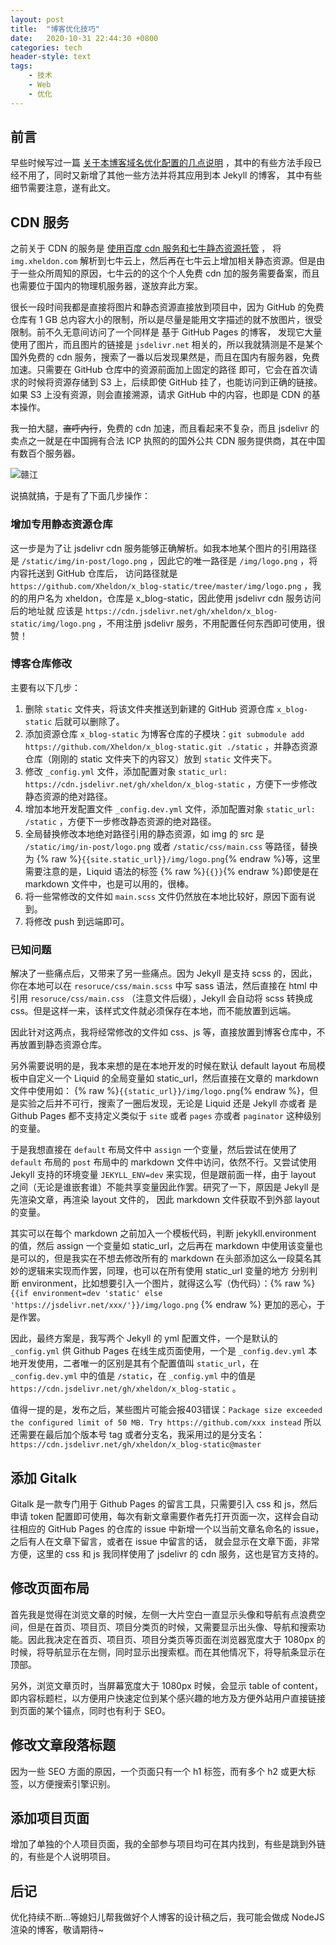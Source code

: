 ```yaml
---
layout: post
title:  "博客优化技巧"
date:   2020-10-31 22:44:30 +0800
categories: tech
header-style: text
tags:
    - 技术
    - Web
    - 优化
---
```


## 前言

早些时候写过一篇 [关于本博客域名优化配置的几点说明](/github-pages-config.html) ，其中的有些方法手段已经不用了，同时又新增了其他一些方法并将其应用到本 Jekyll 的博客，
其中有些细节需要注意，遂有此文。

## CDN 服务

之前关于 CDN 的服务是 [使用百度 cdn 服务和七牛静态资源托管](https://xheldon.com/github-pages-config.html#使用百度-cdn-服务和七牛静态资源托管) ，
将 `img.xheldon.com` 解析到七牛云上，然后再在七牛云上增加相关静态资源。但是由于一些众所周知的原因，七牛云的的这个个人免费 cdn 加的服务需要备案，而且也需要位于国内的物理机服务器，遂放弃此方案。

很长一段时间我都是直接将图片和静态资源直接放到项目中，因为 GitHub 的免费仓库有 1 GB 总内容大小的限制，所以是尽量是能用文字描述的就不放图片，很受限制。前不久无意间访问了一个同样是 基于 GitHub Pages 的博客，
发现它大量使用了图片，而且图片的链接是 `jsdelivr.net` 相关的，所以我就猜测是不是某个国外免费的 cdn 服务，搜索了一番以后发现果然是，而且在国内有服务器，免费加速。只需要在 GitHub 仓库中的资源前面加上固定的路径
即可，它会在首次请求的时候将资源存储到 S3 上，后续即使 GitHub 挂了，也能访问到正确的链接。如果 S3 上没有资源，则会直接溯源，请求 GitHub 中的内容，也即是 CDN 的基本操作。

我一拍大腿，~~直呼内行~~，免费的 cdn 加速，而且看起来不复杂，而且 jsdelivr 的卖点之一就是在中国拥有合法 ICP 执照的的国外公共 CDN 服务提供商，其在中国有数百个服务器。

![赣江]({{site.static_url}}/img/in-post/2020/jsdelivr.png "jsdelivr china")

说搞就搞，于是有了下面几步操作：

### 增加专用静态资源仓库

这一步是为了让 jsdelivr cdn 服务能够正确解析。如我本地某个图片的引用路径是 `/static/img/in-post/logo.png` ，因此它的唯一路径是 `/img/logo.png` ，将内容托送到 GitHub 仓库后，
访问路径就是 `https://github.com/Xheldon/x_blog-static/tree/master/img/logo.png` ，我的的用户名为 xheldon，仓库是 x_blog-static，因此使用 jsdelivr cdn 服务访问后的地址就
应该是 `https://cdn.jsdelivr.net/gh/xheldon/x_blog-static/img/logo.png` ，不用注册 jsdelivr 服务，不用配置任何东西即可使用，很赞！

### 博客仓库修改

主要有以下几步：

1. 删除 `static` 文件夹，将该文件夹推送到新建的 GitHub 资源仓库 `x_blog-static` 后就可以删除了。
2. 添加资源仓库 `x_blog-static` 为博客仓库的子模块：`git submodule add https://github.com/Xheldon/x_blog-static.git ./static` ，并静态资源仓库（刚刚的 static 文件夹下的内容又）放到 `static` 文件夹下。
2. 修改 `_config.yml` 文件，添加配置对象 `static_url: https://cdn.jsdelivr.net/gh/xheldon/x_blog-static` ，方便下一步修改静态资源的绝对路径。
2. 增加本地开发配置文件 `_config.dev.yml` 文件，添加配置对象 `static_url: /static` ，方便下一步修改静态资源的绝对路径。
3. 全局替换修改本地绝对路径引用的静态资源，如 img 的 src 是 `/static/img/in-post/logo.png` 或者 `/static/css/main.css` 等路径，替换为 {% raw %}`{{site.static_url}}/img/logo.png`{% endraw %}等，这里需要注意的是，Liquid 语法的标签 {% raw %}`{{}}`{% endraw %}即使是在 markdown 文件中，也是可以用的，很棒。
4. 将一些常修改的文件如 `main.scss` 文件仍然放在本地比较好，原因下面有说到。
5. 将修改 push 到远端即可。
 
### 已知问题

解决了一些痛点后，又带来了另一些痛点。因为 Jekyll 是支持 scss 的，因此，你在本地可以在 `resoruce/css/main.scss` 中写 sass 语法，然后直接在 html 中引用 `resoruce/css/main.css` （注意文件后缀），Jekyll 会自动将 scss 转换成 css。但是这样一来，该样式文件就必须保存在本地，而不能放置到远端。

因此针对这两点，我将经常修改的文件如 css、js 等，直接放置到博客仓库中，不再放置到静态资源仓库。

另外需要说明的是，我本来想的是在本地开发的时候在默认 default layout 布局模板中自定义一个 Liquid 的全局变量如 static_url，然后直接在文章的 markdown 文件中使用如： {% raw %}`{{static_url}}/img/logo.png`{% endraw %}，但是实验之后并不可行，搜索了一圈后发现，无论是 Liquid 还是 Jekyll 亦或者
是 Github Pages 都不支持定义类似于 `site` 或者 `pages` 亦或者 `paginator` 这种级别的变量。

于是我想直接在 `default` 布局文件中 `assign` 一个变量，然后尝试在使用了 `default` 布局的 `post` 布局中的 markdown 文件中访问，依然不行。又尝试使用 Jekyll 支持的环境变量 `JEKYLL_ENV=dev` 来实现，但是跟前面一样，由于 layout 之间（无论是谁嵌套谁）不能共享变量因此作罢。研究了一下，原因是 Jekyll 是先渲染文章，再渲染 layout 文件的，
因此 markdown 文件获取不到外部 layout 的变量。

其实可以在每个 markdown 之前加入一个模板代码，判断 jekykll.environment 的值，然后 assign 一个变量如 static_url，之后再在 markdown 中使用该变量也是可以的，但是我实在不想去修改所有的 markdown 在头部添加这么一段莫名其妙的逻辑来实现而作罢，同理，也可以在所有使用 static_url 变量的地方
分别判断 environment，比如想要引入一个图片，就得这么写（伪代码）：{% raw %} `{{if environment=dev 'static' else 'https://jsdelivr.net/xxx/'}}/img/logo.png` {% endraw %} 更加的恶心，于是作罢。

因此，最终方案是，我写两个 Jekyll 的 yml 配置文件，一个是默认的 `_config.yml` 供 Github Pages 在线生成页面使用，一个是 `_config.dev.yml` 本地开发使用，二者唯一的区别是其有个配置值叫 `static_url`，在 `_config.dev.yml` 中的值是 `/static`，在 `_config.yml` 中的值是 `https://cdn.jsdelivr.net/gh/xheldon/x_blog-static` 。

值得一提的是，发布之后，某些图片可能会报403错误：`Package size exceeded the configured limit of 50 MB. Try https://github.com/xxx instead` 所以还需要在最后加个版本号 tag 或者分支名，我采用过的是分支名：`https://cdn.jsdelivr.net/gh/xheldon/x_blog-static@master`

## 添加 Gitalk

Gitalk 是一款专门用于 Github Pages 的留言工具，只需要引入 css 和 js，然后申请 token 配置即可使用，每次有新文章需要作者先打开页面一次，这样会自动往相应的 GitHub Pages 的仓库的 issue 中新增一个以当前文章名命名的 issue，之后有人在文章下留言，或者在 issue 中留言的话，
就会显示在文章下面，非常方便，这里的 css 和 js 我同样使用了 jsdelivr 的 cdn 服务，这也是官方支持的。

## 修改页面布局

首先我是觉得在浏览文章的时候，左侧一大片空白一直显示头像和导航有点浪费空间，但是在首页、项目页、项目分类页的时候，又需要显示出头像、导航和搜索功能。因此我决定在首页、项目页、项目分类页等页面在浏览器宽度大于 1080px 的时候，将导航显示在左侧，同时显示出搜索框。而在其他情况下，将导航条显示在顶部。

另外，浏览文章页时，当屏幕宽度大于 1080px 时候，会显示 table of content，即内容标题栏，以方便用户快速定位到某个感兴趣的地方及方便外站用户直接链接到页面的某个锚点，同时也有利于 SEO。

## 修改文章段落标题

因为一些 SEO 方面的原因，一个页面只有一个 h1 标签，而有多个 h2 或更大标签，以方便搜索引擎识别。

## 添加项目页面

增加了单独的个人项目页面，我的全部参与项目均可在其内找到，有些是跳到外链的，有些是个人说明项目。

## 后记

优化持续不断...等媳妇儿帮我做好个人博客的设计稿之后，我可能会做成 NodeJS 渲染的博客，敬请期待~
